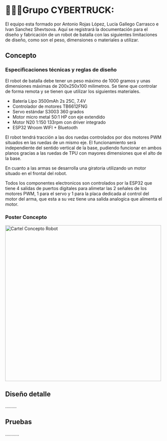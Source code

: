 <div style="text-align: justify;">

# 👨🏻‍🎓Grupo CYBERTRUCK:

</div>

El equipo esta formado por Antonio Rojas López, Lucía Gallego Carrasco e Ivan Sanchez Shevtsova.
Aquí se registrará la documentación para el diseño y fabricación de un robot de batalla con las siguientes limitaciones de diseño, como son el peso, dimensiones o materiales a utilizar.

## Concepto

### Especificaciones técnicas y reglas de diseño
El robot de batalla debe tener un peso máximo de 1000 gramos y unas dimensiones máximas de 200x250x100 milimetros. Se tiene que controlar de forma remota y se tienen que utilizar los siguientes materiales.

* Batería Lipo 3500mAh 2s 25C, 7.4V
* Controlador de motores TB6612FNG
* Servo estándar S3003 360 grados
* Motor micro metal 50:1 HP con eje extendido
* Motor N20 1:150 133rpm con driver integrado
* ESP32 Wroom WIFI + Bluetooth

El robot tendrá tracción a las dos ruedas controlados por dos motores PWM situados en las ruedas de un mismo eje. El funcionamiento será independiente del sentido vertical de la base, pudiendo funcionar en ambos planos gracias a las ruedas de TPU con mayores dimensiones que el alto de la base.

En cuanto a las armas se desarrolla una giratoria utilizando un motor situado en el frontal del robot.

Todos los componentes electronicos son controlados por la ESP32 que tiene 4 salidas de puertos digitales para alimetar las 2 señales de los motores PWM, 1 para el servo y 1 para la placa dedicada al control del motor del arma, que esta a su vez tiene una salida analogica que alimenta el motor.

### Poster Concepto

<img src="C:\Users\galle\OneDrive\Escritorio\cartel.png" alt="Cartel Concepto Robot" width="500px">

## Diseño detalle

.........

## Pruebas

...........
